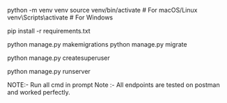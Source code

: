<!-- Vendor & Shop Managemnet System

This project provides a REST API for vendor registration, login, and shop management, including adding, updating, retrieving, and finding nearby shops.

Prerequisites

Ensure you have the following installed:

Python (>=3.8)
Django (>=4.0)
Django REST Framework
Django Simple JWT
Geopy -->


<!-- Installation
activate a virtual environment: -->
python -m venv venv
source venv/bin/activate  # For macOS/Linux
venv\Scripts\activate  # For Windows


<!-- 1. Install dependencies: -->

pip install -r requirements.txt

<!-- 2. Apply migrations: -->
python manage.py makemigrations
python manage.py migrate

<!-- 3. Create a superuser (optional): -->
python manage.py createsuperuser



<!-- 5. Run the Server -->
python manage.py runserver


NOTE:- Run all cmd in prompt
Note :- All endpoints are tested on postman and worked perfectly.
